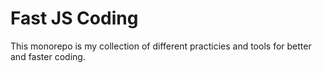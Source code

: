 # Fast JS Coding

This monorepo is my collection of different practicies and tools for better and faster coding.
